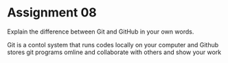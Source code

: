 # Assignment 08

Explain the difference between Git and GitHub in your own words.

Git is a contol system that runs codes locally on your computer and Github stores git programs omline and collaborate with others and show your work
